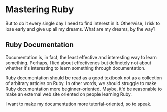 # Mastering Ruby


But to do it every single day I need to find interest in it. Otherwise, I risk to lose early and give up all my dreams. What are my dreams, by the way?

## Ruby Documentation

Documentation is, in fact, the least effective and interesting way to learn something. Perhaps, I lied about effectivenes but definetely not about whether it's interesting to learn something through documentation.

Ruby documentation should be read as a good textbook not as a collection of arbitrary articles on Ruby. In other words, we should struggle to make Ruby documentation more beginner-oriented. Maybe, it'd be reasonable to make an external web site oriented on people learning Ruby.

I want to make my documentation more tutorial-oriented, so to speak.
